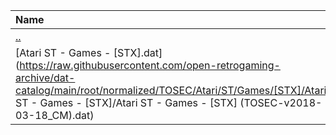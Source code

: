 |Name|Size|
|:---|---:|
|[..](../index.html)|DIR|
|[Atari ST - Games - [STX].dat](https://raw.githubusercontent.com/open-retrogaming-archive/dat-catalog/main/root/normalized/TOSEC/Atari/ST/Games/[STX]/Atari ST - Games - [STX]/Atari ST - Games - [STX] (TOSEC-v2018-03-18_CM).dat)|484880|
